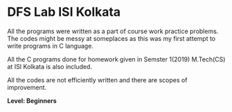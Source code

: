 # DFS Lab ISI Kolkata

All the programs were written as a part of course work practice problems. The codes might be messy at someplaces as this was my first attempt to write programs in C language.

All the C programs done for homework given in Semster 1(2019) M.Tech(CS) at ISI Kolkata is also included.

All the codes are not efficiently written and there are scopes of improvement.

<b>Level: Beginners
